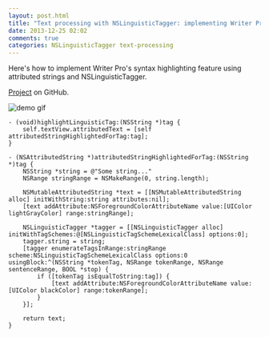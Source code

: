 ```yaml
---
layout: post.html
title: "Text processing with NSLinguisticTagger: implementing Writer Pro's syntax control"
date: 2013-12-25 02:02
comments: true
categories: NSLinguisticTagger text-processing
---
```


Here's how to implement Writer Pro's syntax highlighting feature using attributed strings and NSLinguisticTagger.

[Project](https://github.com/travisjeffery/LingusticTaggerDemo) on GitHub.

![demo gif](https://raw.github.com/travisjeffery/LingusticTaggerDemo/master/linguistictagger.gif)

``` objc
- (void)highlightLinguisticTag:(NSString *)tag {
    self.textView.attributedText = [self attributedStringHighlightedForTag:tag];
}

- (NSAttributedString *)attributedStringHighlightedForTag:(NSString *)tag {
    NSString *string = @"Some string..."
    NSRange stringRange = NSMakeRange(0, string.length);

    NSMutableAttributedString *text = [[NSMutableAttributedString alloc] initWithString:string attributes:nil];
    [text addAttribute:NSForegroundColorAttributeName value:[UIColor lightGrayColor] range:stringRange];

    NSLinguisticTagger *tagger = [[NSLinguisticTagger alloc] initWithTagSchemes:@[NSLinguisticTagSchemeLexicalClass] options:0];
    tagger.string = string;
    [tagger enumerateTagsInRange:stringRange scheme:NSLinguisticTagSchemeLexicalClass options:0 usingBlock:^(NSString *tokenTag, NSRange tokenRange, NSRange sentenceRange, BOOL *stop) {
        if ([tokenTag isEqualToString:tag]) {
            [text addAttribute:NSForegroundColorAttributeName value:[UIColor blackColor] range:tokenRange];
        }
    }];

    return text;
}
```



